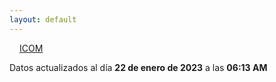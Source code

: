 ```yaml
---
layout: default
---
```

<a href="planes/ICOM/" style="padding: 1rem;">ICOM</a>
<p class_="text-center text-muted">Datos actualizados al día <b>22 de enero de 2023</b> a las <b>06:13 AM</b></p>